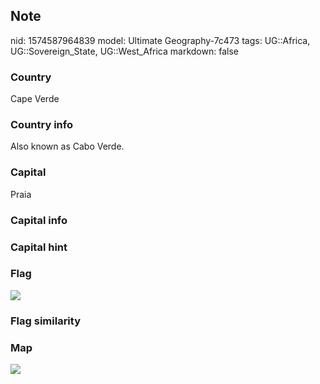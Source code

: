 ## Note
nid: 1574587964839
model: Ultimate Geography-7c473
tags: UG::Africa, UG::Sovereign_State, UG::West_Africa
markdown: false

### Country
Cape Verde

### Country info
Also known as Cabo Verde.

### Capital
Praia

### Capital info


### Capital hint


### Flag
<img src="ug-flag-cape_verde.svg">

### Flag similarity


### Map
<img src="ug-map-cape_verde.png">
